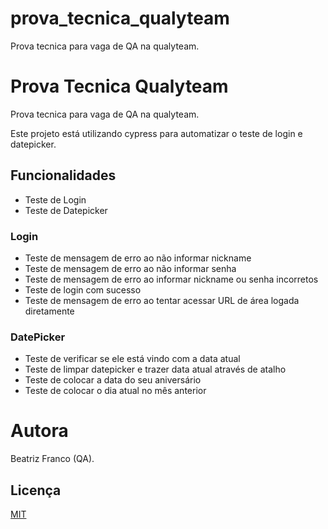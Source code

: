 # prova_tecnica_qualyteam
Prova tecnica para vaga de QA na qualyteam.

# Prova Tecnica Qualyteam

Prova tecnica para vaga de QA na qualyteam.

Este projeto está utilizando cypress para automatizar o teste de login e datepicker.

## Funcionalidades

- Teste de Login
- Teste de Datepicker

### Login

- Teste de mensagem de erro ao não informar nickname
- Teste de mensagem de erro ao não informar senha
- Teste de mensagem de erro ao informar nickname ou senha incorretos
- Teste de login com sucesso
- Teste de mensagem de erro ao tentar acessar URL de área logada diretamente

### DatePicker

- Teste de verificar se ele está vindo com a data atual
- Teste de limpar datepicker e trazer data atual através de atalho
- Teste de colocar a data do seu aniversário
- Teste de colocar o dia atual no mês anterior

# Autora

Beatriz Franco (QA).

## Licença

[MIT](https://choosealicense.com/licenses/mit/)
